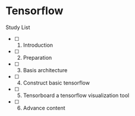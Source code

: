 # Tensorflow

Study List
- [ ] 1. Introduction
- [ ] 2. Preparation
- [ ] 3. Basis architecture
- [ ] 4. Construct basic tensorflow
- [ ] 5. Tensorboard a tensorflow visualization tool
- [ ] 6. Advance content